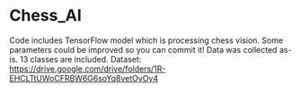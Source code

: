 # Chess_AI

Code includes TensorFlow model which is processing chess vision. Some parameters could be improved so you can commit it!
Data was collected as-is. 13 classes are included.
Dataset: https://drive.google.com/drive/folders/1R-EHCLTtUWoCFRBW6G6soYq8vetOyOy4
